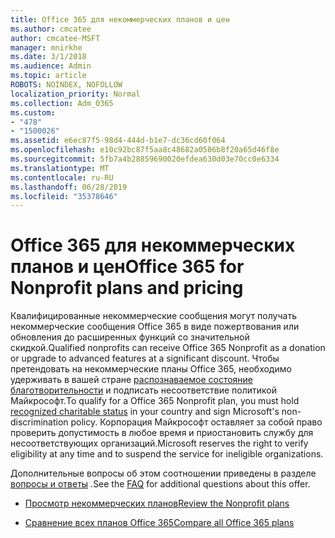 ```yaml
---
title: Office 365 для некоммерческих планов и цен
ms.author: cmcatee
author: cmcatee-MSFT
manager: mnirkhe
ms.date: 3/1/2018
ms.audience: Admin
ms.topic: article
ROBOTS: NOINDEX, NOFOLLOW
localization_priority: Normal
ms.collection: Adm_O365
ms.custom:
- "478"
- "1500026"
ms.assetid: e6ec87f5-98d4-444d-b1e7-dc36cd60f064
ms.openlocfilehash: e10c92bc87f5aa8c48682a0586b8f20a65d46f8e
ms.sourcegitcommit: 5fb7a4b28859690020efdea630d03e70cc0e6334
ms.translationtype: MT
ms.contentlocale: ru-RU
ms.lasthandoff: 06/28/2019
ms.locfileid: "35378646"
---
```

# <a name="office-365-for-nonprofit-plans-and-pricing"></a><span data-ttu-id="64bbc-102">Office 365 для некоммерческих планов и цен</span><span class="sxs-lookup"><span data-stu-id="64bbc-102">Office 365 for Nonprofit plans and pricing</span></span>

<span data-ttu-id="64bbc-103">Квалифицированные некоммерческие сообщения могут получать некоммерческие сообщения Office 365 в виде пожертвования или обновления до расширенных функций со значительной скидкой.</span><span class="sxs-lookup"><span data-stu-id="64bbc-103">Qualified nonprofits can receive Office 365 Nonprofit as a donation or upgrade to advanced features at a significant discount.</span></span> <span data-ttu-id="64bbc-104">Чтобы претендовать на некоммерческие планы Office 365, необходимо удерживать в вашей стране [распознаваемое состояние благотворительности](https://go.microsoft.com/fwlink/p/?LinkID=330253) и подписать несоответствие политикой Майкрософт.</span><span class="sxs-lookup"><span data-stu-id="64bbc-104">To qualify for a Office 365 Nonprofit plan, you must hold [recognized charitable status](https://go.microsoft.com/fwlink/p/?LinkID=330253) in your country and sign Microsoft's non-discrimination policy.</span></span> <span data-ttu-id="64bbc-105">Корпорация Майкрософт оставляет за собой право проверить допустимость в любое время и приостановить службу для несоответствующих организаций.</span><span class="sxs-lookup"><span data-stu-id="64bbc-105">Microsoft reserves the right to verify eligibility at any time and to suspend the service for ineligible organizations.</span></span>
  
<span data-ttu-id="64bbc-106">Дополнительные вопросы об этом соотношении приведены в разделе [вопросы и ответы](https://products.office.com/nonprofit/office-365-nonprofit) .</span><span class="sxs-lookup"><span data-stu-id="64bbc-106">See the [FAQ](https://products.office.com/nonprofit/office-365-nonprofit) for additional questions about this offer.</span></span>
  
- [<span data-ttu-id="64bbc-107">Просмотр некоммерческих планов</span><span class="sxs-lookup"><span data-stu-id="64bbc-107">Review the Nonprofit plans</span></span>](https://products.office.com/nonprofit/office-365-nonprofit-plans-and-pricing?tab=1)

- [<span data-ttu-id="64bbc-108">Сравнение всех планов Office 365</span><span class="sxs-lookup"><span data-stu-id="64bbc-108">Compare all Office 365 plans</span></span>](https://products.office.com/business/compare-more-office-365-for-business-plans)
